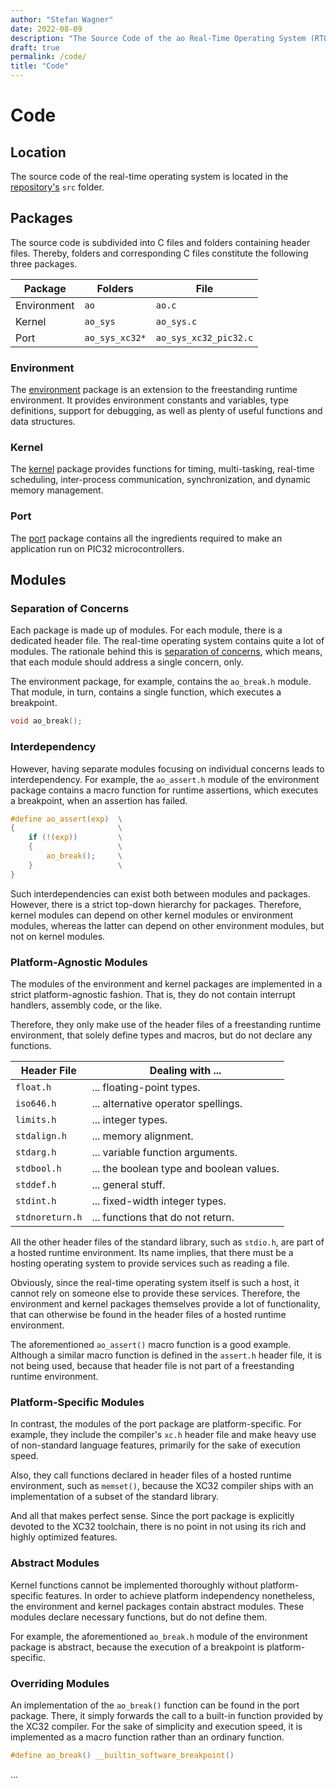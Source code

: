 ```yaml
---
author: "Stefan Wagner"
date: 2022-08-09
description: "The Source Code of the ao Real-Time Operating System (RTOS)."
draft: true
permalink: /code/
title: "Code"
---
```


# Code

## Location

The source code of the real-time operating system is located in the [repository's](https://github.com/tinko26/ao) `src` folder.

## Packages

The source code is subdivided into C files and folders containing header files. Thereby, folders and corresponding C files constitute the following three packages.

| Package     | Folders        | File                  |
|-------------|----------------|-----------------------|
| Environment | `ao`           | `ao.c`                |
| Kernel      | `ao_sys`       | `ao_sys.c`            |
| Port        | `ao_sys_xc32*` | `ao_sys_xc32_pic32.c` |

### Environment

The [environment](../environment/index.md) package is an extension to the freestanding runtime environment. It provides environment constants and variables, type definitions, support for debugging, as well as plenty of useful functions and data structures.

### Kernel

The [kernel](../kernel/index.md) package provides functions for timing, multi-tasking, real-time scheduling, inter-process communication, synchronization, and dynamic memory management.

### Port

The [port](../port/index.md) package contains all the ingredients required to make an application run on PIC32 microcontrollers.

## Modules

### Separation of Concerns

Each package is made up of modules. For each module, there is a dedicated header file. The real-time operating system contains quite a lot of modules. The rationale behind this is [separation of concerns](https://en.wikipedia.org/wiki/Separation_of_concerns), which means, that each module should address a single concern, only.

The environment package, for example, contains the `ao_break.h` module. That module, in turn, contains a single function, which executes a breakpoint.

```c
void ao_break();
```

### Interdependency

However, having separate modules focusing on individual concerns leads to interdependency. For example, the `ao_assert.h` module of the environment package contains a macro function for runtime assertions, which executes a breakpoint, when an assertion has failed.

```c
#define ao_assert(exp)  \
{                       \
    if (!(exp))         \
    {                   \
        ao_break();     \
    }                   \
}
```

Such interdependencies can exist both between modules and packages. However, there is a strict top-down hierarchy for packages. Therefore, kernel modules can depend on other kernel modules or environment modules, whereas the latter can depend on other environment modules, but not on kernel modules.

### Platform-Agnostic Modules

The modules of the environment and kernel packages are implemented in a strict platform-agnostic fashion. That is, they do not contain interrupt handlers, assembly code, or the like.

Therefore, they only make use of the header files of a freestanding runtime environment, that solely define types and macros, but do not declare any functions.

| Header File     | Dealing with ...                         |
|-----------------|------------------------------------------|
| `float.h`       | ... floating-point types.                |
| `iso646.h`      | ... alternative operator spellings.      |
| `limits.h`      | ... integer types.                       |
| `stdalign.h`    | ... memory alignment.                    |
| `stdarg.h`      | ... variable function arguments.         |
| `stdbool.h`     | ... the boolean type and boolean values. |
| `stddef.h`      | ... general stuff.                       |
| `stdint.h`      | ... fixed-width integer types.           |
| `stdnoreturn.h` | ... functions that do not return.        |

All the other header files of the standard library, such as `stdio.h`, are part of a hosted runtime environment. Its name implies, that there must be a hosting operating system to provide services such as reading a file. 

Obviously, since the real-time operating system itself is such a host, it cannot rely on someone else to provide these services. Therefore, the environment and kernel packages themselves provide a lot of functionality, that can otherwise be found in the header files of a hosted runtime environment.

The aforementioned `ao_assert()` macro function is a good example. Although a similar macro function is defined in the `assert.h` header file, it is not being used, because that header file is not part of a freestanding runtime environment. 

### Platform-Specific Modules

In contrast, the modules of the port package are platform-specific. For example, they include the compiler's `xc.h` header file and make heavy use of non-standard language features, primarily for the sake of execution speed. 

Also, they call functions declared in header files of a hosted runtime environment, such as `memset()`, because the XC32 compiler ships with an implementation of a subset of the standard library. 

And all that makes perfect sense. Since the port package is explicitly devoted to the XC32 toolchain, there is no point in not using its rich and highly optimized features.

### Abstract Modules

Kernel functions cannot be implemented thoroughly without platform-specific features. In order to achieve platform independency nonetheless, the environment and kernel packages contain abstract modules. These modules declare necessary functions, but do not define them.

For example, the aforementioned `ao_break.h` module of the environment package is abstract, because the execution of a breakpoint is platform-specific.

### Overriding Modules

An implementation of the `ao_break()` function can be found in the port package. There, it simply forwards the call to a built-in function provided by the XC32 compiler. For the sake of simplicity and execution speed, it is implemented as a macro function rather than an ordinary function.

```c
#define ao_break() __builtin_software_breakpoint()
```

...

